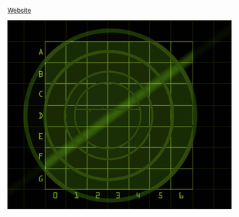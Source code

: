 <a href="https://pretlovewebdesign.github.io/Battleship-Game/"><p>Website</p></a>
<img src="board.jpg">
